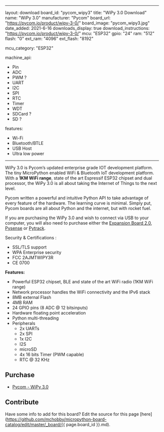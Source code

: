 
---
layout: download
board_id: "pycom_wipy3"
title: "WiPy 3.0 Download"
name: "WiPy 3.0"
manufacturer: "Pycom"
board_url: "https://pycom.io/product/wipy-3-0/"
board_image: "pycom_wipy3.jpg"
date_added: 2021-6-16
downloads_display: true
download_instructions: "https://pycom.io/product/wipy-3-0/"
mcu: "ESP32"
gpio: "24"
ram: "512"
flash: "0"
ext_ram: "4096"
ext_flash: "8192"

mcu_category: "ESP32"

machine_api:
  - Pin
  - ADC
  - PWM ?
  - UART
  - I2C
  - SPI
  - RTC
  - Timer
  - WDT
  - SDCard ? 
  - SD ?

features:
  - Wi-Fi
  - Bluetooth/BTLE
  - USB Host
  - Ultra low power
---

WiPy 3.0 is Pycom’s updated enterprise grade IOT development platform. The tiny MicroPython enabled WiFi & Bluetooth IoT development platform. With a **1KM WiFi range**, state of the art Espressif ESP32 chipset and dual processor, the WiPy 3.0 is all about taking the Internet of Things to the next level.

Pycom written a powerful and intuitive Python API to take advantage of every feature of the hardware. The learning curve is minimal. Simply put, Pycom boards are all about Python and the internet, but with rocket fuel.

If you are purchasing the WiPy 3.0 and wish to connect via USB to your computer, you will also need to purchase either the [Expansion Board 2.0](https://pycom.io/product/expansion-board-3-0/), [Pysense](https://pycom.io/product/pysense/) or [Pytrack](https://pycom.io/product/pytrack/).

Security & Certifications :
* SSL/TLS support
* WPA Enterprise security
* FCC 2AJMTWIPY3R
* CE 0700


**Features:**
* Powerful ESP32 chipset, BLE and state of the art WiFi radio (1KM WiFi range)
* Network processor handles the WiFi connectivity and the IPv6 stack
* 8MB external Flash
* 4MB RAM
* 24 GPIO pins (8 ADC @ 12 bitsinputs)
* Hardware floating point acceleration
* Python multi-threading
* Peripherals
  * 2x UARTs
  * 2x SPI
  * 1x I2C
  * I2S 
  * microSD
  * 4x 16 bits Timer (PWM capable)
  * RTC @ 32 KHz

## Purchase
* [Pycom - WiPy 3.0](https://pycom.io/product/wipy-3-0/)

## Contribute

Have some info to add for this board? Edit the source for this page [here](https://github.com/mchobby/micropython-board-catalog/edit/master/_board/{{ page.board_id }}.md).

